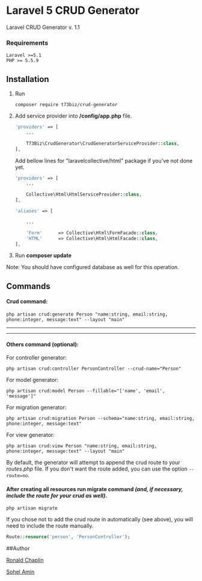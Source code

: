 # Laravel 5 CRUD Generator
Laravel CRUD Generator v. 1.1

### Requirements
    Laravel >=5.1
    PHP >= 5.5.9 

## Installation

1. Run 
    ```
    composer require t73biz/crud-generator
    ```
    
2. Add service provider into **/config/app.php** file.
    ```php
    'providers' => [
        ...
    
        T73Biz\CrudGenerator\CrudGeneratorServiceProvider::class,
    ],
    ```
    
    Add bellow lines for "laravelcollective/html" package if you've not done yet.

    ```php
    'providers' => [
        ...
    
        Collective\Html\HtmlServiceProvider::class,
    ],
    
    'aliases' => [
    
        ...
    
        'Form'		=> Collective\Html\FormFacade::class, 
    	'HTML'		=> Collective\Html\HtmlFacade::class,
    ],
    ```
3. Run **composer update**

Note: You should have configured database as well for this operation.

## Commands

#### Crud command:

```
php artisan crud:generate Person "name:string, email:string, phone:integer, message:text" --layout "main"
```

-----------
-----------


#### Others command (optional):

For controller generator: 

```
php artisan crud:controller PersonController --crud-name="Person"
```

For model generator: 

```
php artisan crud:model Person --fillable="['name', 'email', 'message']"
```

For migration generator: 

```
php artisan crud:migration Person --schema="name:string, email:string, phone:integer, message:text"
```

For view generator: 

```
php artisan crud:view Person "name:string, email:string, phone:integer, message:text" --layout "main"
```

By default, the generator will attempt to append the crud route to your *routes.php* file. If you don't want the route added, you can use the option ```--route=no```.

#### After creating all resources run migrate command *(and, if necessary, include the route for your crud as well)*.

```
php artisan migrate
```

If you chose not to add the crud route in automatically (see above), you will need to include the route manually.
```php
Route::resource('person', 'PersonController');
```

##Author

[Ronald Chaplin](http://t73.biz)

[Sohel Amin](http://www.sohelamin.com)

